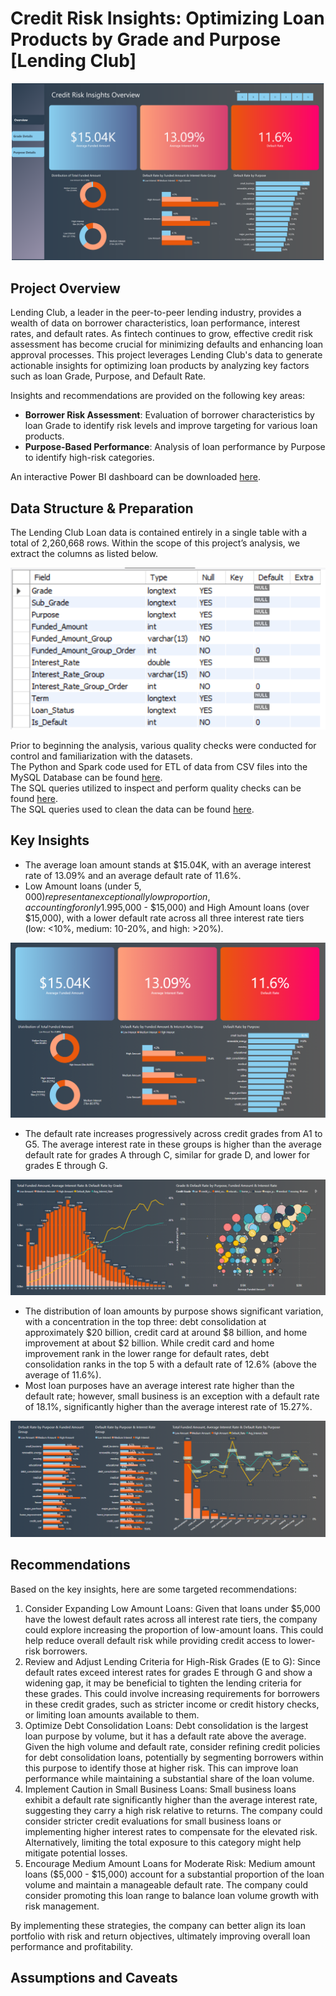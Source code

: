 # Credit Risk Insights: Optimizing Loan Products by Grade and Purpose [Lending Club]
![](images/overview_page.png)

## Project Overview
Lending Club, a leader in the peer-to-peer lending industry, provides a wealth of data on borrower characteristics, loan performance, interest rates, and default rates. As fintech continues to grow, effective credit risk assessment has become crucial for minimizing defaults and enhancing loan approval processes. This project leverages Lending Club's data to generate actionable insights for optimizing loan products by analyzing key factors such as loan Grade, Purpose, and Default Rate.

Insights and recommendations are provided on the following key areas:
- **Borrower Risk Assessment**: Evaluation of borrower characteristics by loan Grade to identify risk levels and improve targeting for various loan products.  
- **Purpose-Based Performance**: Analysis of loan performance by Purpose to identify high-risk categories.
  
An interactive Power BI dashboard can be downloaded [here](https://app.powerbi.com/groups/me/reports/47bb9f14-9a87-492a-8b24-948a12c2f811/8f03a32be0be0e34306b?experience=power-bi "target=_blank").

## Data Structure & Preparation
The Lending Club Loan data is contained entirely in a single table with a total of 2,260,668 rows. Within the scope of this project’s analysis, we extract the columns as listed below.

![](images/data_structure.png)

Prior to beginning the analysis, various quality checks were conducted for control and familiarization with the datasets.  
The Python and Spark code used for ETL of data from CSV files into the MySQL Database can be found [here](etl_csv_to_mysql.ipynb).  
The SQL queries utilized to inspect and perform quality checks can be found [here](SQL_initial_checks.sql).  
The SQL queries used to clean the data can be found [here](SQL_clean_and_transform.sql).

## Key Insights
- The average loan amount stands at $15.04K, with an average interest rate of 13.09% and an average default rate of 11.6%.
- Low Amount loans (under $5,000) represent an exceptionally low proportion, accounting for only 1.99% of the total loan volume. However, they exhibit the lowest default rate compared to Medium Amount loans ($5,000 - $15,000) and High Amount loans (over $15,000), with a lower default rate across all three interest rate tiers (low: <10%, medium: 10-20%, and high: >20%).
  
![](images/overview_1.png)

- The default rate increases progressively across credit grades from A1 to G5. The average interest rate in these groups is higher than the average default rate for grades A through C, similar for grade D, and lower for grades E through G.

![](images/grade_1.png)
  
- The distribution of loan amounts by purpose shows significant variation, with a concentration in the top three: debt consolidation at approximately $20 billion, credit card at around $8 billion, and home improvement at about $2 billion. While credit card and home improvement rank in the lower range for default rates, debt consolidation ranks in the top 5 with a default rate of 12.6% (above the average of 11.6%).
- Most loan purposes have an average interest rate higher than the default rate; however, small business is an exception with a default rate of 18.1%, significantly higher than the average interest rate of 15.27%.

![](images/purpose_1.png)

## Recommendations
Based on the key insights, here are some targeted recommendations:
1. Consider Expanding Low Amount Loans: Given that loans under $5,000 have the lowest default rates across all interest rate tiers, the company could explore increasing the proportion of low-amount loans. This could help reduce overall default risk while providing credit access to lower-risk borrowers.
2. Review and Adjust Lending Criteria for High-Risk Grades (E to G): Since default rates exceed interest rates for grades E through G and show a widening gap, it may be beneficial to tighten the lending criteria for these grades. This could involve increasing requirements for borrowers in these credit grades, such as stricter income or credit history checks, or limiting loan amounts available to them.
3. Optimize Debt Consolidation Loans: Debt consolidation is the largest loan purpose by volume, but it has a default rate above the average. Given the high volume and default rate, consider refining credit policies for debt consolidation loans, potentially by segmenting borrowers within this purpose to identify those at higher risk. This can improve loan performance while maintaining a substantial share of the loan volume.
4. Implement Caution in Small Business Loans: Small business loans exhibit a default rate significantly higher than the average interest rate, suggesting they carry a high risk relative to returns. The company could consider stricter credit evaluations for small business loans or implementing higher interest rates to compensate for the elevated risk. Alternatively, limiting the total exposure to this category might help mitigate potential losses.
5. Encourage Medium Amount Loans for Moderate Risk: Medium amount loans ($5,000 - $15,000) account for a substantial proportion of the loan volume and maintain a manageable default rate. The company could consider promoting this loan range to balance loan volume growth with risk management.

By implementing these strategies, the company can better align its loan portfolio with risk and return objectives, ultimately improving overall loan performance and profitability.

## Assumptions and Caveats



